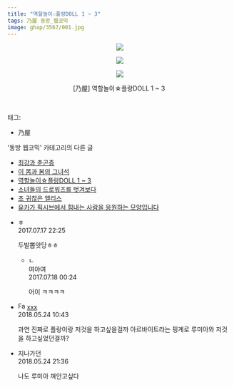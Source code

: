 ```yaml
---
title: "역할놀이☆플랑DOLL 1 ~ 3"
tags: 乃屋 동방_웹코믹
image: ghap/3567/001.jpg
---
```

<div class="article">
<p style="text-align: center; clear: none; float: none;"><img src="{{ site.nasurl }}/ghap/3567/001.jpg"/></p>
<p style="text-align: center; clear: none; float: none;"><img src="{{ site.nasurl }}/ghap/3567/002.jpg"/></p>
<p style="text-align: center; clear: none; float: none;"><img src="{{ site.nasurl }}/ghap/3567/003.jpg"/></p>
<p style="text-align: center; clear: none; float: none;">[乃屋] 역할놀이☆플랑DOLL 1 ~ 3 </p>
<p><br/></p>
</div><div class="tagTrail">
<p>태그: </p>
<ul>
<li>乃屋</li>
</ul>
</div><div class="another">
<p>'동방 웹코믹' 카테고리의 다른 글</p>
<ul>
<li><a href="/2017-07-17-ghap_3569">최강과 춘곤증</a></li>
<li><a href="/2017-07-17-ghap_3568">이 몸과 봄의 그녀석</a></li>
<li><a href="/2017-07-17-ghap_3567">역할놀이☆플랑DOLL 1 ~ 3</a></li>
<li><a href="/2017-07-17-ghap_3566">소녀들의 드로워즈를 벗겨보다</a></li>
<li><a href="/2017-07-17-ghap_3565">초 귀찮은 앨리스</a></li>
<li><a href="/2017-07-17-ghap_3564">유카가 픽시브에서 힘내는 사람을 응원하는 모양입니다</a></li>
</ul>
</div><div class="cb_module cb_fluid">
<div class="cb_wrt cb_profile">
<div class="comment">
<ul>
<li class="cb_thumb_off" id="comment15038023">
<div class="cb_comment_area">
<div class="cb_info_area">
<div class="cb_section">
<span class="cb_nick_name">ㅎ</span>
</div>
<div class="cb_section">
<span class="cb_date">2017.07.17 22:25 </span>
</div>
</div>
<div class="cb_dsc_comment">
<p class="cb_dsc">
											두발뽑앗당ㅎㅎ
										</p>
</div>
<ul>
<li class="cb_thumb_off" id="comment15038108">
<span class="cb_bu_subnode">ㄴ</span>
<div class="cb_comment_area">
<div class="cb_info_area">
<div class="cb_section">
<span class="cb_nick_name">여야여</span>
</div>
<div class="cb_section">
<span class="cb_date">2017.07.18 00:24 </span>
</div>
</div>
<div class="cb_dsc_comment">
<p class="cb_dsc">
																어이 ㅋㅋㅋㅋ
															</p>
</div>
</div>
</li>
</ul>
</div></li>
<li class="cb_thumb_off" id="comment15260917">
<div class="cb_comment_area">
<div class="cb_info_area">
<div class="cb_section">
<span class="cb_nick_name"><img alt="Favicon of http://qksxodid12@naver.com" height="16" onerror="this.onerror=null;this.parentNode.removeChild(this)" src="http://naver.com/favicon.ico" width="16"/> <a href="http://qksxodid12@naver.com" onclick="return openLinkInNewWindow(this)">xxx</a></span>
</div>
<div class="cb_section">
<span class="cb_date">2018.05.24 10:43 </span>
</div>
</div>
<div class="cb_dsc_comment">
<p class="cb_dsc">
											과연 진짜로 플랑이랑 저것을 하고싶을걸까 아르바이트라는 핑계로 루미아와 저것을 하고싶었던걸까?
										</p>
</div>
</div></li>
<li class="cb_thumb_off" id="comment15261238">
<div class="cb_comment_area">
<div class="cb_info_area">
<div class="cb_section">
<span class="cb_nick_name">지나가던</span>
</div>
<div class="cb_section">
<span class="cb_date">2018.05.24 21:36 </span>
</div>
</div>
<div class="cb_dsc_comment">
<p class="cb_dsc">
											나도 루미아 껴안고싶다
										</p>
</div>
</div></li>
</ul>
</div>
</div><!-- commentList close -->
</div>